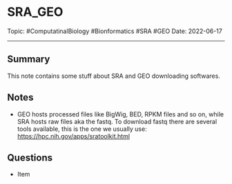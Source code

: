 
# SRA_GEO
Topic: #ComputatinalBiology #Bionformatics #SRA #GEO
Date: 2022-06-17


---

## Summary
This note contains some stuff about SRA and GEO downloading softwares.

## Notes
*  GEO hosts processed files like BigWig, BED, RPKM files and so on, while SRA hosts raw files aka the fastq. To download fastq there are several tools available, this is the one we usually use: https://hpc.nih.gov/apps/sratoolkit.html

## Questions
- Item



